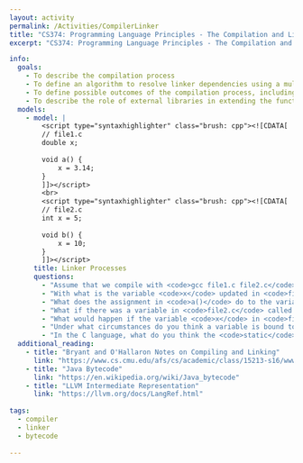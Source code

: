```yaml
---
layout: activity
permalink: /Activities/CompilerLinker
title: "CS374: Programming Language Principles - The Compilation and Linking Processes"
excerpt: "CS374: Programming Language Principles - The Compilation and Linking Processes"

info: 
  goals: 
    - To describe the compilation process
    - To define an algorithm to resolve linker dependencies using a multi-pass approach
    - To define possible outcomes of the compilation process, including assembly code, machine code, and intermediate bytecode
    - To describe the role of external libraries in extending the functionality of a programming language and the mechanisms for integrating them
  models:
    - model: |
        <script type="syntaxhighlighter" class="brush: cpp"><![CDATA[
        // file1.c
        double x; 
        
        void a() {
            x = 3.14;
        }
        ]]></script> 
        <br>
        <script type="syntaxhighlighter" class="brush: cpp"><![CDATA[
        // file2.c
        int x = 5;
        
        void b() {
            x = 10;
        }
        ]]></script>
      title: Linker Processes
      questions:
        - "Assume that we compile with <code>gcc file1.c file2.c</code>.  What does the compiler have to do with the variable <code>x</code> in <code>file1.c</code>, since it does not yet know here the variable is declared?"
        - "With what is the variable <code>x</code> updated in <code>file1.c</code> once it can resolve it to <code>int x</code> in <code>file2.c</code>?"
        - "What does the assignment in <code>a()</code> do to the variable in <code>file2.c</code>?"
        - "What if there was a variable in <code>file2.c</code> called <code>a</code>?"
        - "What would happen if the variable <code>x</code> in <code>file1.c</code> was also initialized to a value when it was first declared?"
        - "Under what circumstances do you think a variable is bound to a global, versus a linker error?"
        - "In the C language, what do you think the <code>static</code> keyword does?  How can we use this to protect global variables inside externally linked library functions?"
  additional_reading:
    - title: "Bryant and O'Hallaron Notes on Compiling and Linking"
      link: "https://www.cs.cmu.edu/afs/cs/academic/class/15213-s16/www/lectures/12-linking.pdf"
    - title: "Java Bytecode"
      link: "https://en.wikipedia.org/wiki/Java_bytecode"
    - title: "LLVM Intermediate Representation"
      link: "https://llvm.org/docs/LangRef.html"
      
tags:
  - compiler
  - linker
  - bytecode
  
---
```


